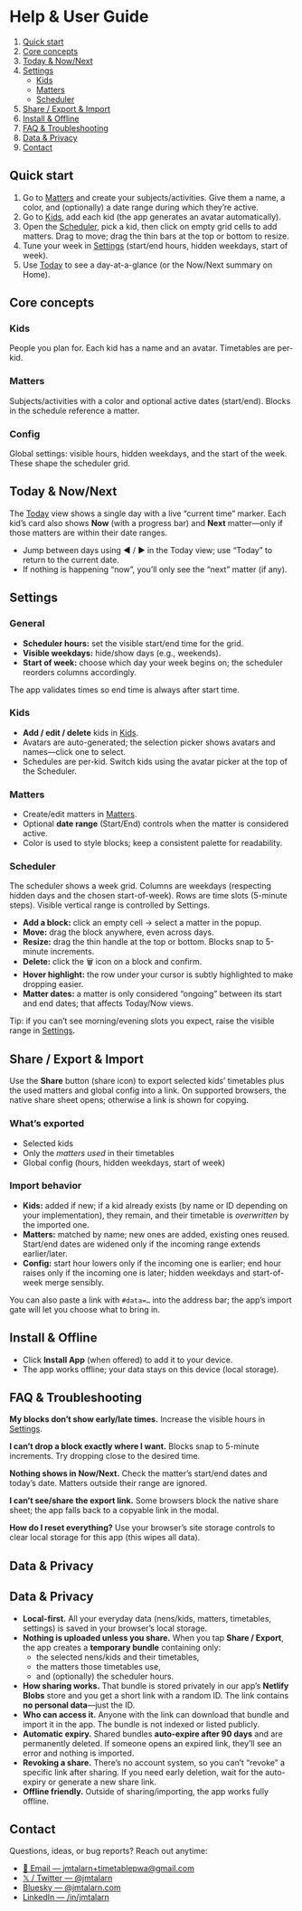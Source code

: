 # Help & User Guide

1.  [Quick start](#quick-start)
2.  [Core concepts](#core-concepts)
3.  [Today & Now/Next](#today--nownext)
4.  [Settings](#settings)
    -   [Kids](#kids)
    -   [Matters](#matters)
    -   [Scheduler](#scheduler)
5.  [Share / Export & Import](#share--export--import)
6.  [Install & Offline](#install--offline)
7.  [FAQ & Troubleshooting](#faq--troubleshooting)
8.  [Data & Privacy](#data--privacy)
9.  [Contact](#contact)

## Quick start

1.  Go to [Matters](/settings/matters) and create your subjects/activities. Give them a name, a color, and (optionally) a date range during which they’re active.
2.  Go to [Kids](/settings/kids), add each kid (the app generates an avatar automatically).
3.  Open the [Scheduler](/settings/timetable-scheduler), pick a kid, then click on empty grid cells to add matters. Drag to move; drag the thin bars at the top or bottom to resize.
4.  Tune your week in [Settings](/settings) (start/end hours, hidden weekdays, start of week).
5.  Use [Today](/today) to see a day-at-a-glance (or the Now/Next summary on Home).

## Core concepts

### Kids

People you plan for. Each kid has a name and an avatar. Timetables are per-kid.

### Matters

Subjects/activities with a color and optional active dates (start/end). Blocks in the schedule reference a matter.

### Config

Global settings: visible hours, hidden weekdays, and the start of the week. These shape the scheduler grid.

## Today & Now/Next

The [Today](/today) view shows a single day with a live “current time” marker. Each kid’s card also shows **Now** (with a progress bar) and **Next** matter—only if those matters are within their date ranges.

-   Jump between days using ◀︎ / ▶︎ in the Today view; use “Today” to return to the current date.
-   If nothing is happening “now”, you’ll only see the “next” matter (if any).

## Settings

### General

-   **Scheduler hours:** set the visible start/end time for the grid.
-   **Visible weekdays:** hide/show days (e.g., weekends).
-   **Start of week:** choose which day your week begins on; the scheduler reorders columns accordingly.

The app validates times so end time is always after start time.

### Kids

-   **Add / edit / delete** kids in [Kids](/kids).
-   Avatars are auto-generated; the selection picker shows avatars and names—click one to select.
-   Schedules are per-kid. Switch kids using the avatar picker at the top of the Scheduler.

### Matters

-   Create/edit matters in [Matters](/matters).
-   Optional **date range** (Start/End) controls when the matter is considered active.
-   Color is used to style blocks; keep a consistent palette for readability.

### Scheduler

The scheduler shows a week grid. Columns are weekdays (respecting hidden days and the chosen start-of-week). Rows are time slots (5-minute steps). Visible vertical range is controlled by Settings.

-   **Add a block:** click an empty cell → select a matter in the popup.
-   **Move:** drag the block anywhere, even across days.
-   **Resize:** drag the thin handle at the top or bottom. Blocks snap to 5-minute increments.
-   **Delete:** click the 🗑️ icon on a block and confirm.
-   **Hover highlight:** the row under your cursor is subtly highlighted to make dropping easier.
-   **Matter dates:** a matter is only considered “ongoing” between its start and end dates; that affects Today/Now views.

Tip: if you can’t see morning/evening slots you expect, raise the visible range in [Settings](/settings).

## Share / Export & Import

Use the **Share** button (share icon) to export selected kids’ timetables plus the used matters and global config into a link. On supported browsers, the native share sheet opens; otherwise a link is shown for copying.

### What’s exported

-   Selected kids
-   Only the _matters used_ in their timetables
-   Global config (hours, hidden weekdays, start of week)

### Import behavior

-   **Kids:** added if new; if a kid already exists (by name or ID depending on your implementation), they remain, and their timetable is _overwritten_ by the imported one.
-   **Matters:** matched by name; new ones are added, existing ones reused. Start/end dates are widened only if the incoming range extends earlier/later.
-   **Config:** start hour lowers only if the incoming one is earlier; end hour raises only if the incoming one is later; hidden weekdays and start-of-week merge sensibly.

You can also paste a link with `#data=…` into the address bar; the app’s import gate will let you choose what to bring in.

## Install & Offline

-   Click **Install App** (when offered) to add it to your device.
-   The app works offline; your data stays on this device (local storage).

## FAQ & Troubleshooting

**My blocks don’t show early/late times.** Increase the visible hours in [Settings](/settings).

**I can’t drop a block exactly where I want.** Blocks snap to 5-minute increments. Try dropping close to the desired time.

**Nothing shows in Now/Next.** Check the matter’s start/end dates and today’s date. Matters outside their range are ignored.

**I can’t see/share the export link.** Some browsers block the native share sheet; the app falls back to a copyable link in the modal.

**How do I reset everything?** Use your browser’s site storage controls to clear local storage for this app (this wipes all data).

## Data & Privacy

## Data & Privacy

-   **Local-first.** All your everyday data (nens/kids, matters, timetables, settings) is saved in your browser’s local storage.
-   **Nothing is uploaded unless you share.** When you tap **Share / Export**, the app creates a **temporary bundle** containing only:
    -   the selected nens/kids and their timetables,
    -   the matters those timetables use,
    -   and (optionally) the scheduler hours.
-   **How sharing works.** That bundle is stored privately in our app’s **Netlify Blobs** store and you get a short link with a random ID. The link contains **no personal data**—just the ID.
-   **Who can access it.** Anyone with the link can download that bundle and import it in the app. The bundle is not indexed or listed publicly.
-   **Automatic expiry.** Shared bundles **auto-expire after 90 days** and are permanently deleted. If someone opens an expired link, they’ll see an error and nothing is imported.
-   **Revoking a share.** There’s no account system, so you can’t “revoke” a specific link after sharing. If you need early deletion, wait for the auto-expiry or generate a new share link.
-   **Offline friendly.** Outside of sharing/importing, the app works fully offline.

## Contact

Questions, ideas, or bug reports? Reach out anytime:

-   [📧 Email — jmtalarn+timetablepwa@gmail.com](mailto:jmtalarn+timetablepwa@gmail.com)
-   [𝕏 / Twitter — @jmtalarn](https://x.com/jmtalarn)
-   [Bluesky — @jmtalarn.com](https://bsky.app/profile/jmtalarn.com)
-   [LinkedIn — /in/jmtalarn](https://www.linkedin.com/in/jmtalarn)

